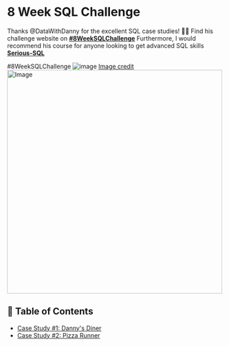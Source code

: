 # 8 Week SQL Challenge

Thanks @DataWithDanny for the excellent SQL case studies! 👋🏻
Find his challenge website on **[#8WeekSQLChallenge](https://8weeksqlchallenge.com)**
Furthermore, I would recommend his course for anyone looking to get advanced SQL skills **[Serious-SQL](https://www.datawithdanny.com/courses/serious-sql)**

#8WeekSQLChallenge
![image](https://thumbs.dreamstime.com/b/sql-structured-query-language-wood-letters-wood-background-87514085.jpg)
[Image credit](https://www.dreamstime.com/stock-photo-sql-structured-query-language-wood-letters-wood-background-image87514085)
<img src="https://thumbs.dreamstime.com/b/sql-structured-query-language-wood-letters-wood-background-87514085.jpg" alt="Image" width="500" height="520">


## 📕 Table of Contents
- [Case Study #1: Danny's Diner](#case-study-1-dannys-diner)
- [Case Study #2: Pizza Runner](#case-study-2-pizza-runner)

